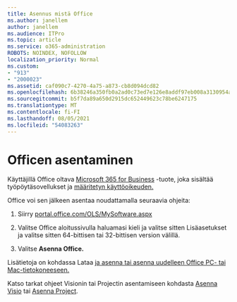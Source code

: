 ```yaml
---
title: Asennus mistä Office
ms.author: janellem
author: janellem
ms.audience: ITPro
ms.topic: article
ms.service: o365-administration
ROBOTS: NOINDEX, NOFOLLOW
localization_priority: Normal
ms.custom:
- "913"
- "2000023"
ms.assetid: caf090c7-4270-4a75-a873-cb8d094dcd82
ms.openlocfilehash: 6b38246a350fb0a2ad0c73ed7e126e8addf97eb008a3130954a2c01ecc8f4eaf
ms.sourcegitcommit: b5f7da89a650d2915dc652449623c78be6247175
ms.translationtype: MT
ms.contentlocale: fi-FI
ms.lasthandoff: 08/05/2021
ms.locfileid: "54083263"
---
```

# <a name="install-office"></a>Officen asentaminen

Käyttäjillä Office oltava [Microsoft 365 for Business](https://support.office.com/article/f8ab5e25-bf3f-4a47-b264-174b1ee925fd?wt.mc_id=Alchemy_ClientDIA) -tuote, joka sisältää työpöytäsovellukset ja [määritetyn käyttöoikeuden.](https://docs.microsoft.com/microsoft-365/admin/add-users/add-users)
  
Office voi sen jälkeen asentaa noudattamalla seuraavia ohjeita:
  
1. Siirry [portal.office.com/OLS/MySoftware.aspx](https://portal.office.com/OLS/MySoftware.aspx)

2. Valitse Office aloitussivulla haluamasi kieli ja valitse  sitten Lisäasetukset ja valitse sitten 64-bittisen tai 32-bittisen version välillä.

3. Valitse **Asenna Office.**

Lisätietoja on kohdassa Lataa [ja asenna tai asenna uudelleen Office PC- tai Mac-tietokoneeseen.](https://support.office.com/article/4414eaaf-0478-48be-9c42-23adc4716658?wt.mc_id=Alchemy_ClientDIA)
  
Katso tarkat ohjeet Visionin tai Projectin asentamiseen kohdasta [Asenna Visio](https://support.office.com/article/f98f21e3-aa02-4827-9167-ddab5b025710) tai [Asenna Project](https://support.office.com/article/7059249b-d9fe-4d61-ab96-5c5bf435f281).
